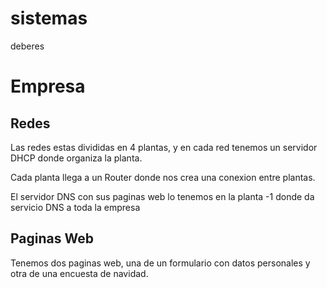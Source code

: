 # sistemas
deberes
# Empresa #

## Redes ##
Las redes estas divididas en 4 plantas, y en cada red tenemos un servidor DHCP donde organiza la planta. 

Cada planta llega a un Router donde nos crea una conexion entre plantas.

El servidor DNS con sus paginas web lo tenemos en la planta -1 donde da servicio DNS a toda la empresa


## Paginas Web ##

Tenemos dos paginas web, una de un formulario con datos personales y otra de una encuesta de navidad.
